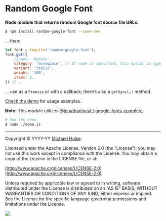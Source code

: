 # Random Google Font

**Node module that returns random Google font source file URLs.**

```bash
$ npm install random-google-font --save-dev
```

… then:

```js
let font = require('random-google-font');
font.get({
	//name: 'Roboto',
	category: 'monospace', // If name is specified, this option is ignored.
	variant: 'italic',
	weight: '100',
	items: 2,
}) // …
```

… use as a `Promise` or with a callback; there’s also a `getSync(…)` method.

[Check the demo](demo.js) for usage examples.

**Note:** This module utilizes [@jonathantneal / google-fonts-complete](https://github.com/jonathantneal/google-fonts-complete).

```bash
# Run the demo:
$ node ./demo.js
```

---

Copyright © YYYY-YY [Michael Hulse](http://mky.io).

Licensed under the Apache License, Version 2.0 (the “License”); you may not use this work except in compliance with the License. You may obtain a copy of the License in the LICENSE file, or at:

[http://www.apache.org/licenses/LICENSE-2.0](http://www.apache.org/licenses/LICENSE-2.0)

Unless required by applicable law or agreed to in writing, software distributed under the License is distributed on an “AS IS” BASIS, WITHOUT WARRANTIES OR CONDITIONS OF ANY KIND, either express or implied. See the License for the specific language governing permissions and limitations under the License.

<img src="https://github.global.ssl.fastly.net/images/icons/emoji/octocat.png">
